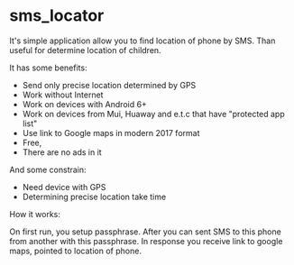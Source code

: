 # sms_locator
It's simple application allow you to find location of phone by SMS.
Than useful for determine location of children.

It has some benefits:

- Send only precise location determined by GPS
- Work without Internet
- Work on devices with Android 6+
- Work on devices from Mui, Huaway and e.t.c that have "protected app list"
- Use link to Google maps in modern 2017 format
- Free,
- There are no ads in it

And some constrain:
- Need device with GPS
- Determining precise location take time


How it works:

On first run, you setup passphrase. After you can sent SMS to this phone from another with this passphrase. In response you receive link to google maps, pointed to location of phone.
